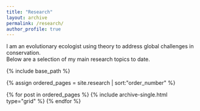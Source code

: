 ```yaml
---
title: "Research"
layout: archive
permalink: /research/
author_profile: true
---
```


I am an evolutionary ecologist using theory to address global challenges in conservation. <br />
Below are a selection of my main research topics to date.

<nbsp>

{% include base_path %}

{% assign ordered_pages = site.research | sort:"order_number" %}

  <div class="grid__wrapper" style="width: 100%;">
{% for post in ordered_pages %}
  {% include archive-single.html type="grid" %}
{% endfor %}
</div> 
